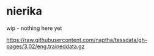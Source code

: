 # nierika
wip - nothing here yet

https://raw.githubusercontent.com/naptha/tessdata/gh-pages/3.02/eng.traineddata.gz
